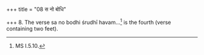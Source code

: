 +++
title = "08 स नो बोधि"

+++
8. The verse sa no bodhi śrudhī havam...[^1] is the fourth (verse containing two feet).


[^1]: MS I.5.10.
